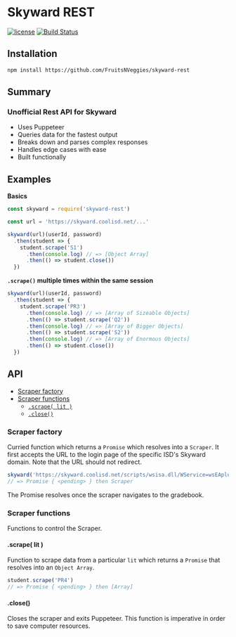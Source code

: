 # Skyward REST

[![license](https://img.shields.io/github/license/mashape/apistatus.svg)](https://github.com/SkySecureX/skyward-rest)
[![Build Status](https://travis-ci.org/FruitsNVeggies/skyward-rest.svg?branch=master)](https://travis-ci.org/FruitsNVeggies/skyward-rest) 


## Installation

```sh
npm install https://github.com/FruitsNVeggies/skyward-rest
```

## Summary

### Unofficial Rest API for Skyward
 - Uses Puppeteer
 - Queries data for the fastest output
 - Breaks down and parses complex responses
 - Handles edge cases with ease
 - Built functionally

## Examples

**Basics**

```javascript
const skyward = require('skyward-rest')

const url = 'https://skyward.coolisd.net/...'

skyward(url)(userId, password)
  .then(student => {
    student.scrape('S1')
      .then(console.log) // => [Object Array]
      .then(() => student.close())
  })
```

**`.scrape()` multiple times within the same session**

```javascript
skyward(url)(userId, password)
  .then(student => {
    student.scrape('PR3')
      .then(console.log) // => [Array of Sizeable Objects]
      .then(() => student.scrape('Q2'))
      .then(console.log) // => [Array of Bigger Objects]
      .then(() => student.scrape('S2'))
      .then(console.log) // => [Array of Enormous Objects]
      .then(() => student.close())
  })
```

## API

* [Scraper factory](#scraper-factory)
* [Scraper functions](#scraper-functions)
  * [`.scrape( lit )`](#scrape-lit-)
  * [`.close()`](#close)

### Scraper factory

Curried function which returns a `Promise` which resolves into a `Scraper`. It first accepts the URL to the login page of the specific ISD's Skyward domain. Note that the URL should not redirect.

```javascript
skyward('https://skyward.coolisd.net/scripts/wsisa.dll/WService=wsEAplus/seplog01.w')(userId, password)
// => Promise { <pending> } then Scraper
```

The Promise resolves once the scraper navigates to the gradebook.

### Scraper functions

Functions to control the Scraper.

#### .scrape( lit )

Function to scrape data from a particular `lit` which returns a `Promise` that resolves into an `Object Array`.

```javascript
student.scrape('PR4')
// => Promise { <pending> } then [Array]
```

#### .close()

Closes the scraper and exits Puppeteer. This function is imperative in order to save computer resources.
